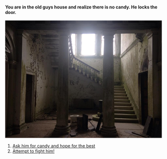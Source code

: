 #### You are in the old guys house and realize there is no candy. He locks the door.
![old-guys-house](images/house.jpg)  

1. [Ask him for candy and hope for the best](knife.md)  
2. [Attempt to fight him!](safehome.md)